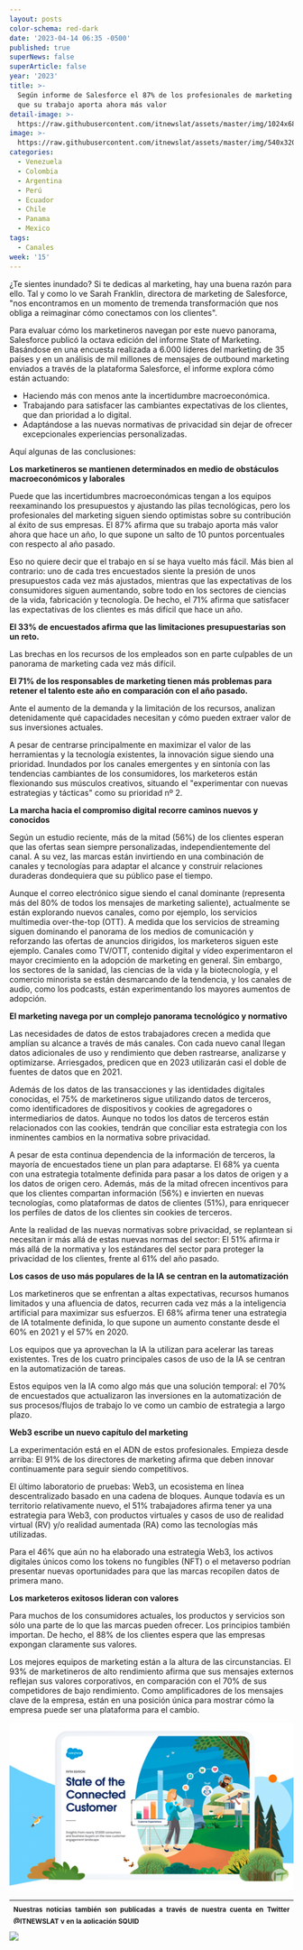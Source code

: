 ```yaml
---
layout: posts
color-schema: red-dark
date: '2023-04-14 06:35 -0500'
published: true
superNews: false
superArticle: false
year: '2023'
title: >-
  Según informe de Salesforce el 87% de los profesionales de marketing afirma
  que su trabajo aporta ahora más valor
detail-image: >-
  https://raw.githubusercontent.com/itnewslat/assets/master/img/1024x680/Salesforce-g.jpg
image: >-
  https://raw.githubusercontent.com/itnewslat/assets/master/img/540x320/Salesforce-p.jpg
categories:
  - Venezuela
  - Colombia
  - Argentina
  - Perú
  - Ecuador
  - Chile
  - Panama
  - Mexico
tags:
  - Canales
week: '15'
---
```

¿Te sientes inundado? Si te dedicas al marketing, hay una buena razón para ello. Tal y como lo ve Sarah Franklin, directora de marketing de Salesforce, "nos encontramos en un momento de tremenda transformación que nos obliga a reimaginar cómo conectamos con los clientes".
 
Para evaluar cómo los marketineros navegan por este nuevo panorama, Salesforce publicó la octava edición del informe State of Marketing. Basándose en una encuesta realizada a 6.000 líderes del marketing de 35 países y en un análisis de mil millones de mensajes de outbound marketing enviados a través de la plataforma Salesforce, el informe explora cómo están actuando:

- Haciendo más con menos ante la incertidumbre macroeconómica.
- Trabajando para satisfacer las cambiantes expectativas de los clientes, que dan prioridad a lo digital.
- Adaptándose a las nuevas normativas de privacidad sin dejar de ofrecer excepcionales experiencias personalizadas.

Aquí algunas de las conclusiones:
 
**Los marketineros se mantienen determinados en medio de obstáculos macroeconómicos y laborales**
 
Puede que las incertidumbres macroeconómicas tengan a los equipos reexaminando los presupuestos y ajustando las pilas tecnológicas, pero los profesionales del marketing siguen siendo optimistas sobre su contribución al éxito de sus empresas. El 87% afirma que su trabajo aporta más valor ahora que hace un año, lo que supone un salto de 10 puntos porcentuales con respecto al año pasado.
 
Eso no quiere decir que el trabajo en sí se haya vuelto más fácil. Más bien al contrario: uno de cada tres encuestados siente la presión de unos presupuestos cada vez más ajustados, mientras que las expectativas de los consumidores siguen aumentando, sobre todo en los sectores de ciencias de la vida, fabricación y tecnología. De hecho, el 71% afirma que satisfacer las expectativas de los clientes es más difícil que hace un año.
 
**El 33% de encuestados afirma que las limitaciones presupuestarias son un reto.**
 
Las brechas en los recursos de los empleados son en parte culpables de un panorama de marketing cada vez más difícil. 
 
**El 71% de los responsables de marketing tienen más problemas para retener el talento este año en comparación con el año pasado.**
 
Ante el aumento de la demanda y la limitación de los recursos, analizan detenidamente qué capacidades necesitan y cómo pueden extraer valor de sus inversiones actuales. 
 
A pesar de centrarse principalmente en maximizar el valor de las herramientas y la tecnología existentes, la innovación sigue siendo una prioridad. Inundados por los canales emergentes y en sintonía con las tendencias cambiantes de los consumidores, los marketeros están flexionando sus músculos creativos, situando el  "experimentar con nuevas estrategias y tácticas" como su prioridad nº 2.
 
**La marcha hacia el compromiso digital recorre caminos nuevos y conocidos**
 
Según un estudio reciente, más de la mitad (56%) de los clientes esperan que las ofertas sean siempre personalizadas, independientemente del canal. A su vez, las marcas están invirtiendo en una combinación de canales y tecnologías para adaptar el alcance y construir relaciones duraderas dondequiera que su público pase el tiempo.
 
Aunque el correo electrónico sigue siendo el canal dominante (representa más del 80% de todos los mensajes de marketing saliente), actualmente se están explorando nuevos canales, como por ejemplo, los servicios multimedia over-the-top (OTT). A medida que los servicios de streaming siguen dominando el panorama de los medios de comunicación y reforzando las ofertas de anuncios dirigidos, los marketeros siguen este ejemplo. Canales como TV/OTT, contenido digital y vídeo experimentaron el mayor crecimiento en la adopción de marketing en general. Sin embargo, los sectores de la sanidad, las ciencias de la vida y la biotecnología, y el comercio minorista se están desmarcando de la tendencia, y los canales de audio, como los podcasts, están experimentando los mayores aumentos de adopción.
 
**El marketing navega por un complejo panorama tecnológico y normativo** 
 
Las necesidades de datos de estos trabajadores crecen a medida que amplían su alcance a través de más canales. Con cada nuevo canal llegan datos adicionales de uso y rendimiento que deben rastrearse, analizarse y optimizarse. Arriesgados, predicen que en 2023 utilizarán casi el doble de fuentes de datos que en 2021. 
 
Además de los datos de las transacciones y las identidades digitales conocidas, el 75% de marketineros sigue utilizando datos de terceros, como identificadores de dispositivos y cookies de agregadores o intermediarios de datos. Aunque no todos los datos de terceros están relacionados con las cookies, tendrán que conciliar esta estrategia con los inminentes cambios en la normativa sobre privacidad. 
 
A pesar de esta continua dependencia de la información de terceros, la mayoría de encuestados tiene un plan para adaptarse. El 68% ya cuenta con una estrategia totalmente definida para pasar a los datos de origen y a los datos de origen cero. Además, más de la mitad ofrecen incentivos para que los clientes compartan información (56%) e invierten en nuevas tecnologías, como plataformas de datos de clientes (51%), para enriquecer los perfiles de datos de los clientes sin cookies de terceros.
 
Ante la realidad de las nuevas normativas sobre privacidad, se replantean si necesitan ir más allá de estas nuevas normas del sector: El 51% afirma ir más allá de la normativa y los estándares del sector para proteger la privacidad de los clientes, frente al 61% del año pasado. 
 
**Los casos de uso más populares de la IA se centran en la automatización** 
 
Los marketineros que se enfrentan a altas expectativas, recursos humanos limitados y una afluencia de datos, recurren cada vez más a la inteligencia artificial para maximizar sus esfuerzos. El 68% afirma tener una estrategia de IA totalmente definida, lo que supone un aumento constante desde el 60% en 2021 y el 57% en 2020. 
 
Los equipos que ya aprovechan la IA la utilizan para acelerar las tareas existentes. Tres de los cuatro principales casos de uso de la IA se centran en la automatización de tareas.
 
Estos equipos ven la IA como algo más que una solución temporal: el 70% de encuestados que actualizaron las inversiones en la automatización de sus procesos/flujos de trabajo lo ve como un cambio de estrategia a largo plazo.
 
**Web3 escribe un nuevo capítulo del marketing**
 
La experimentación está en el ADN de estos profesionales. Empieza desde arriba: El 91% de los directores de marketing afirma que deben innovar continuamente para seguir siendo competitivos.
 
El último laboratorio de pruebas: Web3, un ecosistema en línea descentralizado basado en una cadena de bloques. Aunque todavía es un territorio relativamente nuevo, el 51% trabajadores afirma tener ya una estrategia para Web3, con productos virtuales y casos de uso de realidad virtual (RV) y/o realidad aumentada (RA) como las tecnologías más utilizadas. 
 
Para el 46% que aún no ha elaborado una estrategia Web3, los activos digitales únicos como los tokens no fungibles (NFT) o el metaverso podrían presentar nuevas oportunidades para que las marcas recopilen datos de primera mano. 
 
**Los marketeros exitosos lideran con valores**
 
Para muchos de los consumidores actuales, los productos y servicios son sólo una parte de lo que las marcas pueden ofrecer. Los principios también importan. De hecho, el 88% de los clientes espera que las empresas expongan claramente sus valores. 
 
Los mejores equipos de marketing están a la altura de las circunstancias. El 93% de marketineros de alto rendimiento afirma que sus mensajes externos reflejan sus valores corporativos, en comparación con el 70% de sus competidores de bajo rendimiento. Como amplificadores de los mensajes clave de la empresa, están en una posición única para mostrar cómo la empresa puede ser una plataforma para el cambio.

![](https://raw.githubusercontent.com/itnewslat/assets/master/img/540x320/Salesforce-p.jpg)

<table style="height: 42px;" width="569">
<tbody>
<tr>
<td style="text-align: justify;"><sub><strong>Nuestras noticias también son publicadas a través de nuestra cuenta en Twitter <a href="https://twitter.com/itnewslat?lang=es">@ITNEWSLAT</a> y en la aplicación <a href="https://squidapp.co/en/">SQUID</a></strong></sub></td>
</tr>
</tbody>
</table>
<img src="https://tracker.metricool.com/c3po.jpg?hash=56f88a41e39ab42c063cc51676587a04"/>